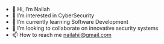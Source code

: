 - 👋 Hi, I’m Nailah
- 👀 I’m interested in CyberSecurity
- 🌱 I’m currently learning Software Development
- 💞️ I’m looking to collaborate on innovative security systems
- 📫 How to reach me nailahij@gmail.com

<!---
nailahi/nailahi is a ✨ special ✨ repository because its `README.md` (this file) appears on your GitHub profile.
You can click the Preview link to take a look at your changes.
--->
